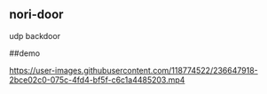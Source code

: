 ## nori-door
udp backdoor

##demo

https://user-images.githubusercontent.com/118774522/236647918-2bce02c0-075c-4fd4-bf5f-c6c1a4485203.mp4

